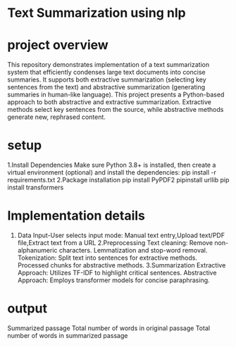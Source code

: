 #  Text Summarization using nlp
# project overview
This repository demonstrates implementation of a text summarization system that efficiently condenses large text documents into concise summaries. 
It supports both extractive summarization (selecting key sentences from the text) and abstractive summarization (generating summaries in human-like language).
This project  presents a Python-based approach to both abstractive and extractive summarization. Extractive methods select key sentences from the source, while abstractive methods generate new, rephrased content.

# setup 
1.Install Dependencies
  Make sure Python 3.8+ is installed, then create a virtual environment (optional) and install the dependencies:
     pip install -r requirements.txt
2.Package installation
     pip install PyPDF2
     pipinstall urllib
     pip install transformers

 # Implementation details
1. Data Input-User 
   selects input mode:
   Manual text entry,Upload text/PDF file,Extract text from a URL
2.Preprocessing
   Text cleaning:
     Remove non-alphanumeric characters.
     Lemmatization and stop-word removal.
   Tokenization:
     Split text into sentences for extractive methods.
     Processed chunks for abstractive methods.
3.Summarization
   Extractive Approach: Utilizes TF-IDF to highlight critical sentences.
   Abstractive Approach: Employs transformer models for concise paraphrasing.

# output
  Summarized passage 
  Total number of words in original passage
  Total number of words in summarized passage
